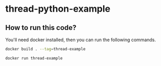 # thread-python-example

## How to run this code?

You'll need docker installed, then you can run the following commands.

```sh
docker build . --tag=thread-example

docker run thread-example
```
